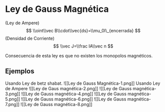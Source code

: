 # Ley de Gauss Magnética

(Ley de Ampere) $$ \\oint\\vec B\\cdot\\vec{ds}=\\mu_0I\_{encerrada} $$
(Densidad de Corriente) $$ \\vec J=\\frac IA\\vec n $$

Consecuencia de esta ley es que no existen los monopolos magnéticos.

## Ejemplos

Usando Ley de betz shabat. !\[\[Ley de Gauss Magnética-1.png\]\] Usando Ley de
Ampere !\[\[Ley de Gaus magnética-2.png\]\] !\[\[Ley de Gauss
magnética-3.png\]\] !\[\[Ley de Gauss magnética-4.png\]\] !\[\[Ley de Gauss
magnética-5.png\]\] !\[\[Ley de Gauss magnética-6.png\]\] !\[\[Ley de Gauss
magnética-7.png\]\] !\[\[Ley de Gauss magnética-8.png\]\]

